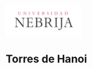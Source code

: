<img src="https://github.com/Crisgf6/Torres-de-Hanoi/blob/main/assets/neb.png" width="200" height="auto">

# Torres de Hanoi
